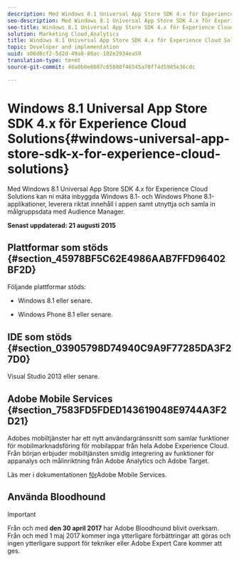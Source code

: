 ```yaml
---
description: Med Windows 8.1 Universal App Store SDK 4.x för Experience Cloud Solutions kan ni mäta inbyggda Windows 8.1- och Windows Phone 8.1-applikationer, leverera riktat innehåll i appen samt utnyttja och samla in målgruppsdata med Audience Manager.
seo-description: Med Windows 8.1 Universal App Store SDK 4.x för Experience Cloud Solutions kan ni mäta inbyggda Windows 8.1- och Windows Phone 8.1-applikationer, leverera riktat innehåll i appen samt utnyttja och samla in målgruppsdata med Audience Manager.
seo-title: Windows 8.1 Universal App Store SDK 4.x för Experience Cloud Solutions
solution: Marketing Cloud,Analytics
title: Windows 8.1 Universal App Store SDK 4.x för Experience Cloud Solutions
topic: Developer and implementation
uuid: a06d8cf2-5d2d-49a8-86ac-102e2934ea59
translation-type: tm+mt
source-git-commit: 46a0b8e0087c65880f46545a78f74d5985e36cdc

---
```



# Windows 8.1 Universal App Store SDK 4.x för Experience Cloud Solutions{#windows-universal-app-store-sdk-x-for-experience-cloud-solutions}

Med Windows 8.1 Universal App Store SDK 4.x för Experience Cloud Solutions kan ni mäta inbyggda Windows 8.1- och Windows Phone 8.1-applikationer, leverera riktat innehåll i appen samt utnyttja och samla in målgruppsdata med Audience Manager.

**Senast uppdaterad: 21 augusti 2015**

## Plattformar som stöds {#section_45978BF5C62E4986AAB7FFD96402BF2D}

Följande plattformar stöds:

* Windows 8.1 eller senare.

* Windows Phone 8.1 eller senare.

## IDE som stöds {#section_03905798D74940C9A9F77285DA3F27D0}

Visual Studio 2013 eller senare.

## Adobe Mobile Services {#section_7583FD5FDED143619048E9744A3F2D21}

Adobes mobiltjänster har ett nytt användargränssnitt som samlar funktioner för mobilmarknadsföring för mobilappar från hela Adobe Experience Cloud. Från början erbjuder mobiltjänsten smidig integrering av funktioner för appanalys och målinriktning från Adobe Analytics och Adobe Target.

Läs mer i dokumentationen [för](/help/using/home.md)Adobe Mobile Services.

## Använda Bloodhound

>[!IMPORTANT]
>
>Från och med **den 30 april 2017** har Adobe Bloodhound blivit overksam. Från och med 1 maj 2017 kommer inga ytterligare förbättringar att göras och ingen ytterligare support för tekniker eller Adobe Expert Care kommer att ges.
